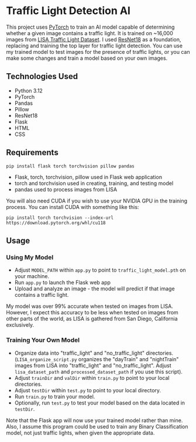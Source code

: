 # Traffic Light Detection AI
This project uses [PyTorch](https://pytorch.org/) to train an AI model capable of determining whether a given image contains a traffic light. It is trained on ~16,000 images from [LISA Traffic Light Dataset](https://www.kaggle.com/datasets/mbornoe/lisa-traffic-light-dataset). I used [ResNet18](https://pytorch.org/vision/main/models/resnet.html) as a foundation, replacing and training the top layer for traffic light detection. You can use my trained model to test images for the presence of traffic lights, or you can make some changes and train a model based on your own images.

## Technologies Used
- Python 3.12
- PyTorch
- Pandas
- Pillow
- ResNet18
- Flask
- HTML
- CSS

## Requirements
`pip install flask torch torchvision pillow pandas`<br/>

- Flask, torch, torchvision, pillow used in Flask web application
- torch and torchvision used in creating, training, and testing model
- pandas used to process images from LISA

You will also need CUDA if you wish to use your NVIDIA GPU in the training process. You can install CUDA with something like this:<br/>

`pip install torch torchvision --index-url https://download.pytorch.org/whl/cu118`

## Usage
### Using My Model
- Adjust `MODEL_PATH` within `app.py` to point to `traffic_light_model.pth` on your machine.
- Run `app.py` to launch the Flask web app
- Upload and analyze an image - the model will predict if that image contains a traffic light.<br/>

My model was over 99% accurate when tested on images from LISA. However, I expect this accuracy to be less when tested on images from other parts of the world, as LISA is gathered from San Diego, California exclusively.

### Training Your Own Model
- Organize data into "traffic_light" and "no_traffic_light" directories. (`LISA_organize_script.py` organizes the "dayTrain" and "nightTrain" images from LISA into "traffic_light" and "no_traffic_light". Adjust `lisa_dataset_path` and `processed_dataset_path` if you use this script).
- Adjust `trainDir` and `valDir` within `train.py` to point to your local directories.
- Adjust `testDir` within `test.py` to point to your local directory.
- Run `train.py` to train your model.
- Optionally, run `test.py` to test your model based on the data located in `testDir`.

Note that the Flask app will now use your trained model rather than mine. Also, I assume this program could be used to train any Binary Classification model, not just traffic lights, when given the appropriate data.
